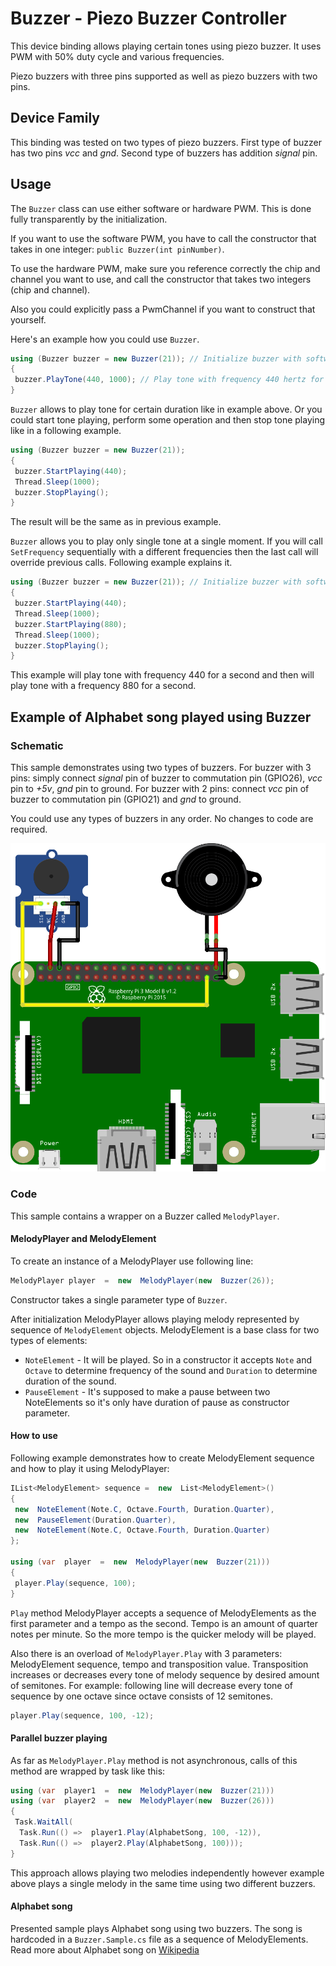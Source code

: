 ﻿# Buzzer - Piezo Buzzer Controller

This device binding allows playing certain tones using piezo buzzer. It uses PWM with 50% duty cycle and various frequencies.

Piezo buzzers with three pins supported as well as piezo buzzers with two pins.

## Device Family

This binding was tested on two types of piezo buzzers. First type of buzzer has two pins *vcc* and *gnd*. Second type of buzzers has addition *signal* pin.

## Usage

The  `Buzzer`  class can use either software or hardware PWM. This is done fully transparently by the initialization.

If you want to use the software PWM, you have to call the constructor that takes in one integer: `public Buzzer(int pinNumber)`.

To use the hardware PWM, make sure you reference correctly the chip and channel you want to use, and call the constructor that takes two integers (chip and channel).

Also you could explicitly pass a PwmChannel if you want to construct that yourself.

Here's an example how you could use `Buzzer`.

```csharp
using (Buzzer buzzer = new Buzzer(21)); // Initialize buzzer with software PWM connected to pin 21.
{
 buzzer.PlayTone(440, 1000); // Play tone with frequency 440 hertz for one second.
}
```

`Buzzer` allows to play tone for certain duration like in example above.
Or you could start tone playing, perform some operation and then stop tone playing like in a following example.

```csharp
using (Buzzer buzzer = new Buzzer(21));
{
 buzzer.StartPlaying(440);
 Thread.Sleep(1000);
 buzzer.StopPlaying();
}
```

The result will be the same as in previous example.

`Buzzer` allows you to play only single tone at a single moment. If you will call `SetFrequency` sequentially with a different frequencies then the last call will override previous calls. Following example explains it.

```csharp
using (Buzzer buzzer = new Buzzer(21)); // Initialize buzzer with software PWM connected to pin 21.
{
 buzzer.StartPlaying(440);
 Thread.Sleep(1000);
 buzzer.StartPlaying(880);
 Thread.Sleep(1000);
 buzzer.StopPlaying();
}
```

This example will play tone with frequency 440 for a second and then will play tone with a frequency 880 for a second.

## Example of Alphabet song played using Buzzer

### Schematic

This sample demonstrates using two types of buzzers.
For buzzer with 3 pins: simply connect *signal* pin of buzzer to commutation pin (GPIO26), *vcc* pin to *+5v*, *gnd* pin to ground. For buzzer with 2 pins: connect *vcc* pin of buzzer to commutation pin (GPIO21) and *gnd* to ground.

You could use any types of buzzers in any order. No changes to code are required.

![schema](./Buzzer.Samples.wiring.png)

### Code

This sample contains a wrapper on a Buzzer called `MelodyPlayer`.

#### MelodyPlayer and MelodyElement

To create an instance of a MelodyPlayer use following line:

```csharp
MelodyPlayer player  =  new  MelodyPlayer(new  Buzzer(26));
```

Constructor takes a single parameter type of `Buzzer`.

After initialization MelodyPlayer allows playing melody represented by sequence of `MelodyElement` objects.
MelodyElement is a base class for two types of elements:

* `NoteElement` - It will be played. So in a constructor it accepts `Note` and `Octave` to determine frequency of the sound and `Duration` to determine duration of the sound.
* `PauseElement` - It's supposed to make a pause between two NoteElements so it's only have duration of pause as constructor parameter.

#### How to use

Following example demonstrates how to create MelodyElement sequence and how to play it using MelodyPlayer:

```csharp
IList<MelodyElement> sequence =  new  List<MelodyElement>()
{
 new  NoteElement(Note.C, Octave.Fourth, Duration.Quarter),
 new  PauseElement(Duration.Quarter),
 new  NoteElement(Note.C, Octave.Fourth, Duration.Quarter)
};

using (var  player  =  new  MelodyPlayer(new  Buzzer(21)))
{
 player.Play(sequence, 100);
}
```

`Play` method MelodyPlayer accepts a sequence of MelodyElements as the first parameter and a tempo as the second.
Tempo is an amount of quarter notes per minute. So the more tempo is the quicker melody will be played.

Also there is an overload of `MelodyPlayer.Play` with 3 parameters: MelodyElement sequence, tempo and transposition value. Transposition increases or decreases every tone of melody sequence by desired amount of semitones. For example: following line will decrease every tone of sequence by one octave since octave consists of 12 semitones.

```csharp
player.Play(sequence, 100, -12);
```

#### Parallel buzzer playing

As far as `MelodyPlayer.Play` method is not asynchronous, calls of this method are wrapped by task like this:

```csharp
using (var  player1  =  new  MelodyPlayer(new  Buzzer(21)))
using (var  player2  =  new  MelodyPlayer(new  Buzzer(26)))
{
 Task.WaitAll(
  Task.Run(() =>  player1.Play(AlphabetSong, 100, -12)),
  Task.Run(() =>  player2.Play(AlphabetSong, 100)));
}
```

This approach allows playing two melodies independently however example above plays a single melody in the same time using two different buzzers.

#### Alphabet song

Presented sample plays Alphabet song using two buzzers. The song is hardcoded in a `Buzzer.Sample.cs` file as a sequence of MelodyElements. Read more about Alphabet song on [Wikipedia](https://en.wikipedia.org/wiki/Alphabet_song)
